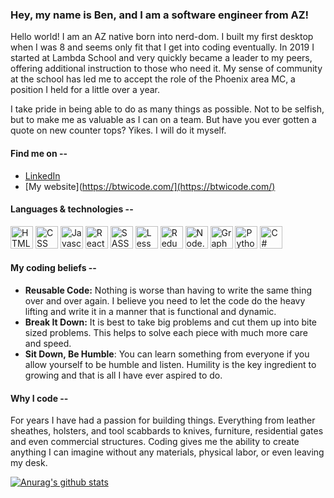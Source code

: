 ### Hey, my name is Ben, and I am a software engineer from AZ!

Hello world! I am an AZ native born into nerd-dom. I built my first desktop when I was 8 and seems only fit that I get into coding eventually. In 2019 I started at Lambda School and very quickly became a leader to my peers, offering additional instruction to those who need it. My sense of community at the school has led me to accept the role of the Phoenix area MC, a position I held for a little over a year.

I take pride in being able to do as many things as possible. Not to be selfish, but to make me as valuable as I can on a team. But have you ever gotten a quote on new counter tops? Yikes. I will do it myself.

#### Find me on --

- [LinkedIn](https://www.linkedin.com/in/benjamin-t-wilson/)
- [My website](https://btwicode.com/](https://btwicode.com/)

#### Languages & technologies --

<img src=https://btwicode.com/static/media/html_icon.005cdc3d.svg height=36px width=36px alt="HTML"/>
<img src=https://btwicode.com/static/media/css_icon.fa6ed3fc.svg height=36px width=36px alt="CSS"/>
<img src=https://btwicode.com/static/media/javascript_icon.cf1d1d89.svg height=36px width=36px alt="Javascript"/>
<img src=https://btwicode.com/static/media/react_icon.d4ed2b3d.svg height=36px width=36px alt="React"/>
<img src=https://btwicode.com/static/media/sass_icon.e0f651ac.svg height=36px width=36px alt="SASS"/>
<img src=https://btwicode.com/static/media/less_icon.7595e22f.svg height=36px width=36px alt="Less"/>
<img src=https://btwicode.com/static/media/redux_icon.85772647.svg height=36px width=36px alt="Redux"/>
<img src=https://btwicode.com/static/media/node.js_icon.b337a2fb.svg height=36px width=36px alt="Node.js"/>
<img src=https://btwicode.com/static/media/graphql_icon.6270a2d4.svg height=36px width=36px alt="GraphQL"/>
<img src=https://btwicode.com/static/media/python_icon.a029eeeb.svg height=36px width=36px alt="Python"/>
<img src=https://btwicode.com/static/media/c%20sharp_icon.ff60ab88.svg height=36px width=36px alt="C#"/>

#### My coding beliefs --

- **Reusable Code:** Nothing is worse than having to write the same thing over and over again. I believe you need to let the code do the heavy lifting and write it in a manner that is functional and dynamic.
- **Break It Down:** It is best to take big problems and cut them up into bite sized problems. This helps to solve each piece with much more care and speed.
- **Sit Down, Be Humble**: You can learn something from everyone if you allow yourself to be humble and listen. Humility is the key ingredient to growing and that is all I have ever aspired to do.

#### Why I code --

For years I have had a passion for building things. Everything from leather sheathes, holsters, and tool scabbards to knives, furniture, residential gates and even commercial structures. Coding gives me the ability to create anything I can imagine without any materials, physical labor, or even leaving my desk.

[![Anurag's github stats](https://github-readme-stats.vercel.app/api?username=benjamin-t-wilson)](https://github.com/anuraghazra/github-readme-stats)
